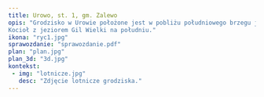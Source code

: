 ```yaml
---
title: Urowo, st. 1, gm. Zalewo
opis: "Grodzisko w Urowie położone jest w pobliżu południowego brzegu jeziora Kocioł. Zajmuje ono północny fragment wydłużonego wzgórza o przebiegu NNW-SSE, które otacza równina pojezierna, leżąca na wysokości powyżej 98,0 m n.p.m. łącząca jezioro
Kocioł z jeziorem Gil Wielki na południu."
ikona: "ryc1.jpg"
sprawozdanie: "sprawozdanie.pdf"
plan: "plan.jpg"
plan_3d: "3d.jpg"
kontekst:
 - img: "lotnicze.jpg"
   desc: "Zdjęcie lotnicze grodziska."
---
```

